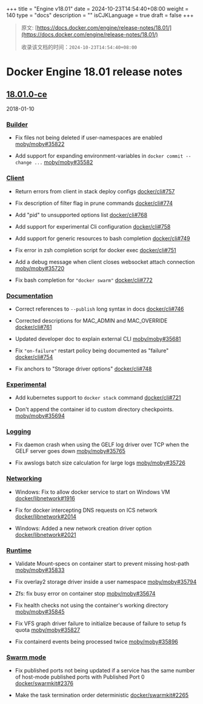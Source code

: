 +++
title = "Engine v18.01"
date = 2024-10-23T14:54:40+08:00
weight = 140
type = "docs"
description = ""
isCJKLanguage = true
draft = false
+++

> 原文: [https://docs.docker.com/engine/release-notes/18.01/](https://docs.docker.com/engine/release-notes/18.01/)
>
> 收录该文档的时间：`2024-10-23T14:54:40+08:00`

# Docker Engine 18.01 release notes

## [18.01.0-ce](https://docs.docker.com/engine/release-notes/18.01/#18010-ce)

2018-01-10

### [Builder](https://docs.docker.com/engine/release-notes/18.01/#builder)

- Fix files not being deleted if user-namespaces are enabled [moby/moby#35822](https://github.com/moby/moby/pull/35822)

- Add support for expanding environment-variables in `docker commit --change ...` [moby/moby#35582](https://github.com/moby/moby/pull/35582)

### [Client](https://docs.docker.com/engine/release-notes/18.01/#client)

- Return errors from client in stack deploy configs [docker/cli#757](https://github.com/docker/cli/pull/757)

- Fix description of filter flag in prune commands [docker/cli#774](https://github.com/docker/cli/pull/774)

- Add "pid" to unsupported options list [docker/cli#768](https://github.com/docker/cli/pull/768)
- Add support for experimental Cli configuration [docker/cli#758](https://github.com/docker/cli/pull/758)
- Add support for generic resources to bash completion [docker/cli#749](https://github.com/docker/cli/pull/749)

- Fix error in zsh completion script for docker exec [docker/cli#751](https://github.com/docker/cli/pull/751)

- Add a debug message when client closes websocket attach connection [moby/moby#35720](https://github.com/moby/moby/pull/35720)

- Fix bash completion for `"docker swarm"` [docker/cli#772](https://github.com/docker/cli/pull/772)

### [Documentation](https://docs.docker.com/engine/release-notes/18.01/#documentation)

- Correct references to `--publish` long syntax in docs [docker/cli#746](https://github.com/docker/cli/pull/746)
- Corrected descriptions for MAC_ADMIN and MAC_OVERRIDE [docker/cli#761](https://github.com/docker/cli/pull/761)
- Updated developer doc to explain external CLI [moby/moby#35681](https://github.com/moby/moby/pull/35681)

- Fix `"on-failure"` restart policy being documented as "failure" [docker/cli#754](https://github.com/docker/cli/pull/754)
- Fix anchors to "Storage driver options" [docker/cli#748](https://github.com/docker/cli/pull/748)

### [Experimental](https://docs.docker.com/engine/release-notes/18.01/#experimental)

- Add kubernetes support to `docker stack` command [docker/cli#721](https://github.com/docker/cli/pull/721)

- Don't append the container id to custom directory checkpoints. [moby/moby#35694](https://github.com/moby/moby/pull/35694)

### [Logging](https://docs.docker.com/engine/release-notes/18.01/#logging)

- Fix daemon crash when using the GELF log driver over TCP when the GELF server goes down [moby/moby#35765](https://github.com/moby/moby/pull/35765)

- Fix awslogs batch size calculation for large logs [moby/moby#35726](https://github.com/moby/moby/pull/35726)

### [Networking](https://docs.docker.com/engine/release-notes/18.01/#networking)

- Windows: Fix to allow docker service to start on Windows VM [docker/libnetwork#1916](https://github.com/docker/libnetwork/pull/1916)
- Fix for docker intercepting DNS requests on ICS network [docker/libnetwork#2014](https://github.com/docker/libnetwork/pull/2014)

- Windows: Added a new network creation driver option [docker/libnetwork#2021](https://github.com/docker/libnetwork/pull/2021)

### [Runtime](https://docs.docker.com/engine/release-notes/18.01/#runtime)

- Validate Mount-specs on container start to prevent missing host-path [moby/moby#35833](https://github.com/moby/moby/pull/35833)

- Fix overlay2 storage driver inside a user namespace [moby/moby#35794](https://github.com/moby/moby/pull/35794)

- Zfs: fix busy error on container stop [moby/moby#35674](https://github.com/moby/moby/pull/35674)

- Fix health checks not using the container's working directory [moby/moby#35845](https://github.com/moby/moby/pull/35845)
- Fix VFS graph driver failure to initialize because of failure to setup fs quota [moby/moby#35827](https://github.com/moby/moby/pull/35827)
- Fix containerd events being processed twice [moby/moby#35896](https://github.com/moby/moby/pull/35896)

### [Swarm mode](https://docs.docker.com/engine/release-notes/18.01/#swarm-mode)

- Fix published ports not being updated if a service has the same number of host-mode published ports with Published Port 0 [docker/swarmkit#2376](https://github.com/docker/swarmkit/pull/2376)

- Make the task termination order deterministic [docker/swarmkit#2265](https://github.com/docker/swarmkit/pull/2265)
